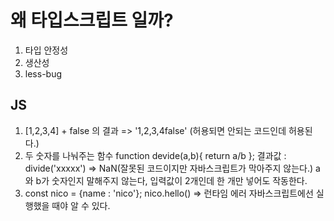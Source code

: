 # 왜 타입스크립트 일까?

1. 타입 안정성
2. 생산성
3. less-bug

## JS

1. [1,2,3,4] + false 의 결과 => '1,2,3,4false' (허용되면 안되는 코드인데 허용된다.)
2. 두 숫자를 나눠주는 함수
   function devide(a,b){
   return a/b
   };
   결과값 : divide('xxxxx') => NaN(잘못된 코드이지만 자바스크립트가 막아주지 않는다.)
   a 와 b가 숫자인지 말해주지 않는다, 입력값이 2개인데 한 개만 넣어도 작동한다.
3. const nico = {name : 'nico'};
   nico.hello() => 런타임 에러
   자바스크립트에선 실행했을 때야 알 수 있다.
